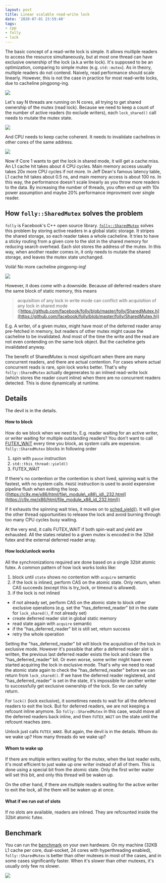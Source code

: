 ```yaml
---
layout: post
title: Linear scalable read-write lock
date: '2020-07-01 23:59:40'
tags:
- cpp
- folly
- lock
---
```


The basic concept of a read-write lock is simple. It allows multiple readers to access the resource simultaneously, but at most one thread can have exclusive ownership of the lock (a.k.a write lock). It's supposed to be an optimization, comparing to simple mutex (e.g. `std::mutex`). As in theory, multiple readers do not contend. Naively, read performance should scale linearly. However, this is not the case in practice for most read-write locks, due to cacheline pingpong-ing.

![](/assets/shared-mutex1.png)

Let's say N threads are running on N cores, all trying to get shared ownership of the mutex (read lock). Because we need to keep a count of the number of active readers (to exclude writers), each `lock_shared()` call needs to mutate the mutex state.

![](/assets/shared-mutex2.png)

And CPU needs to keep cache coherent. It needs to invalidate cachelines in other cores of the same address.

![](/assets/shared-mutex3.png)

Now if Core 1 wants to get the lock in shared mode, it will get a cache miss. An L1 cache hit takes about 4 CPU cycles. Main memory access usually takes 20x more CPU cycles if not more. In Jeff Dean's famous latency table, L1 cache hit takes about 0.5 ns, and main memory access is about 100 ns. In this way, the performance doesn't scale linearly as you throw more readers to the data. By increasing the number of threads, you often end up with 10x power assumption and maybe 20% performance improvment over single reader.

<!--kg-card-begin: markdown-->
## How `folly::SharedMutex` solves the problem

`folly` is Facebook's C++ open source library. [`folly::SharedMutex`](https://github.com/facebook/folly/blob/master/folly/SharedMutex.h) solves this problem by storing active readers in a global static storage. It stripes the shared storage, so each reader takes a whole cacheline. It tries to have a sticky routing from a given core to the slot in the shared memory for reducing search overhead. Each slot stores the address of the mutex. In this way, when another reader comes in, it only needs to mutate the shared storage, and leaves the mutex state unchanged.

Voilà! No more cacheline pingpong-ing!

![](/assets/shared-mutex4.png)

However, it does come with a downside. Because _all_ deferred readers share the same block of static memory, this means

> acquisition of any lock in write mode can conflict with acquisition of any lock in shared mode  
> ([https://github.com/facebook/folly/blob/master/folly/SharedMutex.h](https://github.com/facebook/folly/blob/master/folly/SharedMutex.h))

E.g. A writer, of a given mutex, might have most of the deferred reader array pre-fetched in memory, but readers of other mutex might cause the cacheline to be invalidated. And most of the time the write and the read are not even contending on the same lock object. But the cacheline gets invalidated anyway.

The benefit of SharedMutex is most significant when there are many concurrent readers, and there are actual contention. For cases where actual concurrent reads is rare, spin lock works better. That's why `folly::SharedMutex` actually degenerates to an inlined read-write lock (which stores the reader count inline) when there are no concurrent readers detected. This is done dynamically at runtime.

## Details

The devil is in the details.

#### How to block

How do we block when we need to, E.g. reader waiting for an active writer, or writer waiting for multiple outstanding readers? You don't want to call [FUTEX\_WAIT](https://man7.org/linux/man-pages/man2/futex.2.html) every time you block, as system calls are expensive. `folly::SharedMutex` blocks in following order

1. spin with `pause` instruction
2. `std::this_thread::yield()`
3. FUTEX\_WAIT

If there's no contention or the contention is short lived, spinning wait is the fastest, with no system calls. `PAUSE` instruction is used to avoid expensive pipeline flush when exiting the loop. ([https://c9x.me/x86/html/file\_module\_x86\_id\_232.html](https://c9x.me/x86/html/file_module_x86_id_232.html))

If it exhausts the spinning wait tries, it moves on to [sched\_yield()](https://linux.die.net/man/2/sched_yield). It will give the other thread opportunities to release the lock and avoid burning through too many CPU cycles busy waiting.

At the very end, it calls FUTEX\_WAIT if both spin-wait and yield are exhausted. All the states related to a given mutex is encoded in the 32bit futex and the external deferred reader array.

#### How lock/unlock works

All the synchronizations required are done based on a single 32bit atomic futex. A common pattern of how lock works looks like:

1. block until `state` shows no contention with `acquire` semantic
2. if the lock is inlined, perform CAS on the atomic state. Only return, when CAS succeeds (except this is try\_lock, or timeout is allowed).
3. if the lock is not inlined
  - if not already set, perform CAS on the atomic state to block other exclusive operations (e.g. set the "has\_deferred\_reader" bit in the state for `lock_shared()`, if not already set)
  - create deferred reader slot in global static memory
  - read state again with `acquire` semantic
  - if the "has\_deferred\_reader" bit is still set, return success
  - retry the whole operation

Setting the "has\_deferred\_reader" bit will block the acquisition of the lock in exclusive mode. However it's possible that after a deferred reader slot is written, the previous last deferred reader exists the lock and clears the "has\_deferred\_reader" bit. Or even worse, some writer might have even started acquiring the lock in exclusive mode. That's why we need to read the atomic state again to check the "has\_deferred\_reader" before we can return from `lock_shared()`. If we have the deferred reader registered, and "has\_deferred\_reader" is set in the state, it's impossible for another writer to successfully get exclusive ownership of the lock. So we can safely return.

For `lock()` (lock exclusive), it sometimes needs to wait for all the deferred readers to exit the lock. But for deferred readers, we are not keeping a refcount inline anymore. So `folly::SharedMutex` in this case, would move all the deferred readers back inline, and then `FUTEX_WAIT` on the state until the refcount reaches zero.

Unlock just calls `FUTEX_WAKE`. But again, the devil is in the details. Whom do we wake up? How many threads do we wake up?

#### Whom to wake up

If there are multiple writers waiting for the mutex, when the last reader exits, it's most efficient to just wake up one writer instead of all of them. This is done using a special bit from the atomic state. Only the first writer waiter will set this bit, and only this thread will be waken up.

On the other hand, if there are multiple readers waiting for the active writer to exit the lock, all the them will be waken up at once.

#### What if we run out of slots

If no slots are available, readers are inlined. They are refcounted inside the 32bit atomic futex.

## Benchmark

You can run the [benchmark](https://github.com/facebook/folly/blob/master/folly/test/SharedMutexTest.cpp) on your own hardware. On my machine (32KB L1 cache per core, dual-socket, 24 cores with hyperthreading enabled), `folly::SharedMutex` is better than other mutexes in most of the cases, and in some cases significantly faster. When it's slower than other mutexes, it's usually only few ns slower.

![](/assets/shared-mutex5.png)
